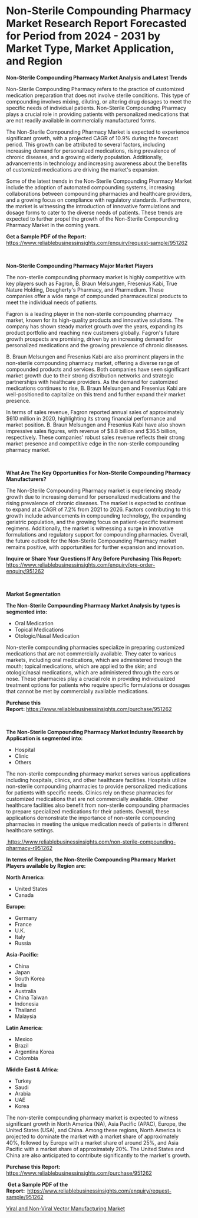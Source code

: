 <p><h1>Non-Sterile Compounding Pharmacy Market Research Report Forecasted for Period from 2024 -  2031 by Market Type, Market Application, and Region</h1></p><p><strong>Non-Sterile Compounding Pharmacy Market Analysis and Latest Trends</strong></p>
<p><p>Non-Sterile Compounding Pharmacy refers to the practice of customized medication preparation that does not involve sterile conditions. This type of compounding involves mixing, diluting, or altering drug dosages to meet the specific needs of individual patients. Non-Sterile Compounding Pharmacy plays a crucial role in providing patients with personalized medications that are not readily available in commercially manufactured forms.</p><p>The Non-Sterile Compounding Pharmacy Market is expected to experience significant growth, with a projected CAGR of 10.9% during the forecast period. This growth can be attributed to several factors, including increasing demand for personalized medications, rising prevalence of chronic diseases, and a growing elderly population. Additionally, advancements in technology and increasing awareness about the benefits of customized medications are driving the market's expansion.</p><p>Some of the latest trends in the Non-Sterile Compounding Pharmacy Market include the adoption of automated compounding systems, increasing collaborations between compounding pharmacies and healthcare providers, and a growing focus on compliance with regulatory standards. Furthermore, the market is witnessing the introduction of innovative formulations and dosage forms to cater to the diverse needs of patients. These trends are expected to further propel the growth of the Non-Sterile Compounding Pharmacy Market in the coming years.</p></p>
<p><strong>Get a Sample PDF of the Report:&nbsp;</strong> <a href="https://www.reliablebusinessinsights.com/enquiry/request-sample/951262">https://www.reliablebusinessinsights.com/enquiry/request-sample/951262</a></p>
<p>&nbsp;</p>
<p><strong>Non-Sterile Compounding Pharmacy Major Market Players</strong></p>
<p><p>The non-sterile compounding pharmacy market is highly competitive with key players such as Fagron, B. Braun Melsungen, Fresenius Kabi, True Nature Holding, Dougherty's Pharmacy, and Pharmedium. These companies offer a wide range of compounded pharmaceutical products to meet the individual needs of patients.</p><p>Fagron is a leading player in the non-sterile compounding pharmacy market, known for its high-quality products and innovative solutions. The company has shown steady market growth over the years, expanding its product portfolio and reaching new customers globally. Fagron's future growth prospects are promising, driven by an increasing demand for personalized medications and the growing prevalence of chronic diseases.</p><p>B. Braun Melsungen and Fresenius Kabi are also prominent players in the non-sterile compounding pharmacy market, offering a diverse range of compounded products and services. Both companies have seen significant market growth due to their strong distribution networks and strategic partnerships with healthcare providers. As the demand for customized medications continues to rise, B. Braun Melsungen and Fresenius Kabi are well-positioned to capitalize on this trend and further expand their market presence.</p><p>In terms of sales revenue, Fagron reported annual sales of approximately $610 million in 2020, highlighting its strong financial performance and market position. B. Braun Melsungen and Fresenius Kabi have also shown impressive sales figures, with revenue of $8.8 billion and $36.5 billion, respectively. These companies' robust sales revenue reflects their strong market presence and competitive edge in the non-sterile compounding pharmacy market.</p></p>
<p>&nbsp;</p>
<p><strong>What Are The Key Opportunities For Non-Sterile Compounding Pharmacy Manufacturers?</strong></p>
<p><p>The Non-Sterile Compounding Pharmacy market is experiencing steady growth due to increasing demand for personalized medications and the rising prevalence of chronic diseases. The market is expected to continue to expand at a CAGR of 7.2% from 2021 to 2026. Factors contributing to this growth include advancements in compounding technology, the expanding geriatric population, and the growing focus on patient-specific treatment regimens. Additionally, the market is witnessing a surge in innovative formulations and regulatory support for compounding pharmacies. Overall, the future outlook for the Non-Sterile Compounding Pharmacy market remains positive, with opportunities for further expansion and innovation.</p></p>
<p><strong>Inquire or Share Your Questions If Any Before Purchasing This Report:</strong> <a href="https://www.reliablebusinessinsights.com/enquiry/pre-order-enquiry/951262">https://www.reliablebusinessinsights.com/enquiry/pre-order-enquiry/951262</a></p>
<p>&nbsp;</p>
<p><strong>Market Segmentation</strong></p>
<p><strong>The Non-Sterile Compounding Pharmacy Market Analysis by types is segmented into:</strong></p>
<p><ul><li>Oral Medication</li><li>Topical Medications</li><li>Otologic/Nasal Medication</li></ul></p>
<p><p>Non-sterile compounding pharmacies specialize in preparing customized medications that are not commercially available. They cater to various markets, including oral medications, which are administered through the mouth; topical medications, which are applied to the skin; and otologic/nasal medications, which are administered through the ears or nose. These pharmacies play a crucial role in providing individualized treatment options for patients who require specific formulations or dosages that cannot be met by commercially available medications.</p></p>
<p><strong>Purchase this Report:&nbsp;</strong><a href="https://www.reliablebusinessinsights.com/purchase/951262">https://www.reliablebusinessinsights.com/purchase/951262</a></p>
<p>&nbsp;</p>
<p><strong>The Non-Sterile Compounding Pharmacy Market Industry Research by Application is segmented into:</strong></p>
<p><ul><li>Hospital</li><li>Clinic</li><li>Others</li></ul></p>
<p><p>The non-sterile compounding pharmacy market serves various applications including hospitals, clinics, and other healthcare facilities. Hospitals utilize non-sterile compounding pharmacies to provide personalized medications for patients with specific needs. Clinics rely on these pharmacies for customized medications that are not commercially available. Other healthcare facilities also benefit from non-sterile compounding pharmacies to prepare specialized medications for their patients. Overall, these applications demonstrate the importance of non-sterile compounding pharmacies in meeting the unique medication needs of patients in different healthcare settings.</p></p>
<p><a href="https://www.reliablebusinessinsights.com/non-sterile-compounding-pharmacy-r951262">&nbsp;https://www.reliablebusinessinsights.com/non-sterile-compounding-pharmacy-r951262</a></p>
<p><strong>In terms of Region, the Non-Sterile Compounding Pharmacy Market Players available by Region are:</strong></p>
<p>
    <p> <strong> North America: </strong>
        <ul>
            <li>United States</li>
            <li>Canada</li>
        </ul>
        </p> 
    <p> <strong> Europe: </strong>
        <ul>
            <li>Germany</li>
            <li>France</li>
            <li>U.K.</li>
            <li>Italy</li>
            <li>Russia</li>
        </ul>
        </p> 
    <p> <strong> Asia-Pacific: </strong>
        <ul>
            <li>China</li>
            <li>Japan</li>
            <li>South Korea</li>
            <li>India</li>
            <li>Australia</li>
            <li>China Taiwan</li>
            <li>Indonesia</li>
            <li>Thailand</li>
            <li>Malaysia</li>
        </ul>
        </p> 
    <p> <strong> Latin America: </strong>
        <ul>
            <li>Mexico</li>
            <li>Brazil</li>
            <li>Argentina Korea</li>
            <li>Colombia</li>
        </ul>
        </p> 
    <p> <strong> Middle East & Africa: </strong>
        <ul>
            <li>Turkey</li>
            <li>Saudi</li>
            <li>Arabia</li>
            <li>UAE</li>
            <li>Korea</li>
        </ul>
    </p>
    </p>
<p><p>The non-sterile compounding pharmacy market is expected to witness significant growth in North America (NA), Asia Pacific (APAC), Europe, the United States (USA), and China. Among these regions, North America is projected to dominate the market with a market share of approximately 40%, followed by Europe with a market share of around 25%, and Asia Pacific with a market share of approximately 20%. The United States and China are also anticipated to contribute significantly to the market's growth.</p></p>
<p><strong>Purchase this Report: </strong><a href="https://www.reliablebusinessinsights.com/purchase/951262">https://www.reliablebusinessinsights.com/purchase/951262</a></p>
<p>&nbsp;<strong>Get a Sample PDF of the Report:&nbsp;&nbsp;</strong><a href="https://www.reliablebusinessinsights.com/enquiry/request-sample/951262">https://www.reliablebusinessinsights.com/enquiry/request-sample/951262</a></p>
<p><strong></strong></p>
<p><p><a href="https://github.com/FassouRP/Market-Research-Report-List-5/blob/main/viral-and-non-viral-vector-manufacturing-market.md">Viral and Non-Viral Vector Manufacturing Market</a></p></p>